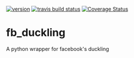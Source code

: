 [![version](https://img.shields.io/badge/python-3.6%20%7C%203.7-blue.svg)](https://img.shields.io/badge/python-3.6%20%7C%203.7-blue.svg)
[![travis build status](https://travis-ci.org/duckling-python-wrapper/fb_duckling.svg?branch=master)](https://travis-ci.org/duckling-python-wrapper/fb_duckling)
[![Coverage Status](https://coveralls.io/repos/github/duckling-python-wrapper/fb_duckling/badge.svg?branch=master)](https://coveralls.io/github/duckling-python-wrapper/fb_duckling?branch=master)

# fb_duckling

A python wrapper for facebook's duckling

